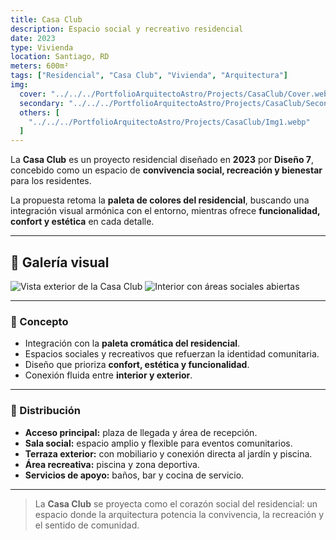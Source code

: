 ```yaml
---
title: Casa Club
description: Espacio social y recreativo residencial
date: 2023
type: Vivienda
location: Santiago, RD
meters: 600m²
tags: ["Residencial", "Casa Club", "Vivienda", "Arquitectura"]
img:
  cover: "../../../PortfolioArquitectoAstro/Projects/CasaClub/Cover.webp"
  secondary: "../../../PortfolioArquitectoAstro/Projects/CasaClub/Secondary.webp"
  others: [ 
    "../../../PortfolioArquitectoAstro/Projects/CasaClub/Img1.webp"
  ]
---
```


La **Casa Club** es un proyecto residencial diseñado en **2023** por **Diseño 7**, concebido como un espacio de **convivencia social, recreación y bienestar** para los residentes.  

La propuesta retoma la **paleta de colores del residencial**, buscando una integración visual armónica con el entorno, mientras ofrece **funcionalidad, confort y estética** en cada detalle.  

---

## 📸 Galería visual
<div class="grid grid-cols-1 sm:grid-cols-2 gap-6 my-6">
  <img src="../../../PortfolioArquitectoAstro/Projects/CasaClub/Secondary.webp" alt="Vista exterior de la Casa Club" class="w-full h-full rounded-xl shadow-md object-cover hover:scale-105 transition-transform duration-500"/>
  <img src="../../../PortfolioArquitectoAstro/Projects/CasaClub/Img1.webp" alt="Interior con áreas sociales abiertas" class="w-full h-full rounded-xl shadow-md object-cover hover:scale-105 transition-transform duration-500"/>
</div>

---

### 🌱 Concepto
- Integración con la **paleta cromática del residencial**.  
- Espacios sociales y recreativos que refuerzan la identidad comunitaria.  
- Diseño que prioriza **confort, estética y funcionalidad**.  
- Conexión fluida entre **interior y exterior**.  

---

### 📐 Distribución
- **Acceso principal:** plaza de llegada y área de recepción.  
- **Sala social:** espacio amplio y flexible para eventos comunitarios.  
- **Terraza exterior:** con mobiliario y conexión directa al jardín y piscina.  
- **Área recreativa:** piscina y zona deportiva.  
- **Servicios de apoyo:** baños, bar y cocina de servicio.  

---

> La **Casa Club** se proyecta como el corazón social del residencial: un espacio donde la arquitectura potencia la convivencia, la recreación y el sentido de comunidad.
